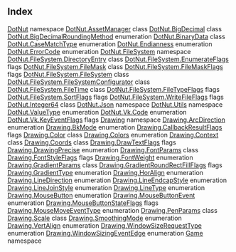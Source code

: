 ## Index

[DotNut](DotNut.md) namespace
[DotNut.AssetManager](DotNut/AssetManager.md) class
[DotNut.BigDecimal](DotNut/BigDecimal.md) class
[DotNut.BigDecimalRoundingMethod](DotNut/BigDecimalRoundingMethod.md) enumeration
[DotNut.BinaryData](DotNut/BinaryData.md) class
[DotNut.CaseMatchType](DotNut/CaseMatchType.md) enumeration
[DotNut.Endianness](DotNut/Endianness.md) enumeration
[DotNut.ErrorCode](DotNut/ErrorCode.md) enumeration
[DotNut.FileSystem](DotNut/FileSystem.md) namespace
[DotNut.FileSystem.DirectoryEntry](DotNut/FileSystem/DirectoryEntry.md) class
[DotNut.FileSystem.EnumerateFlags](DotNut/FileSystem/EnumerateFlags.md) flags
[DotNut.FileSystem.FileMask](DotNut/FileSystem/FileMask.md) class
[DotNut.FileSystem.FileMaskFlags](DotNut/FileSystem/FileMaskFlags.md) flags
[DotNut.FileSystem.FileSystem](DotNut/FileSystem/FileSystem.md) class
[DotNut.FileSystem.FileSystemConfigurator](DotNut/FileSystem/FileSystemConfigurator.md) class
[DotNut.FileSystem.FileTime](DotNut/FileSystem/FileTime.md) class
[DotNut.FileSystem.FileTypeFlags](DotNut/FileSystem/FileTypeFlags.md) flags
[DotNut.FileSystem.SortFlags](DotNut/FileSystem/SortFlags.md) flags
[DotNut.FileSystem.WriteFileFlags](DotNut/FileSystem/WriteFileFlags.md) flags
[DotNut.Integer64](DotNut/Integer64.md) class
[DotNut.Json](DotNut/Json.md) namespace
[DotNut.Utils](DotNut/Utils.md) namespace
[DotNut.ValueType](DotNut/ValueType.md) enumeration
[DotNut.Vk.Code](DotNut/Vk/Code.md) enumeration
[DotNut.Vk.KeyEventFlags](DotNut/Vk/KeyEventFlags.md) flags
[Drawing](Drawing.md) namespace
[Drawing.ArcDirection](Drawing/ArcDirection.md) enumeration
[Drawing.BkMode](Drawing/BkMode.md) enumeration
[Drawing.CallbackResultFlags](Drawing/CallbackResultFlags.md) flags
[Drawing.Color](Drawing/Color.md) class
[Drawing.Colors](Drawing/Colors.md) enumeration
[Drawing.Context](Drawing/Context.md) class
[Drawing.Coords](Drawing/Coords.md) class
[Drawing.DrawTextFlags](Drawing/DrawTextFlags.md) flags
[Drawing.DrawingPrecise](Drawing/DrawingPrecise.md) enumeration
[Drawing.FontParams](Drawing/FontParams.md) class
[Drawing.FontStyleFlags](Drawing/FontStyleFlags.md) flags
[Drawing.FontWeight](Drawing/FontWeight.md) enumeration
[Drawing.GradientParams](Drawing/GradientParams.md) class
[Drawing.GradientRoundRectFillFlags](Drawing/GradientRoundRectFillFlags.md) flags
[Drawing.GradientType](Drawing/GradientType.md) enumeration
[Drawing.HorAlign](Drawing/HorAlign.md) enumeration
[Drawing.LineDirection](Drawing/LineDirection.md) enumeration
[Drawing.LineEndcapStyle](Drawing/LineEndcapStyle.md) enumeration
[Drawing.LineJoinStyle](Drawing/LineJoinStyle.md) enumeration
[Drawing.LineType](Drawing/LineType.md) enumeration
[Drawing.MouseButton](Drawing/MouseButton.md) enumeration
[Drawing.MouseButtonEvent](Drawing/MouseButtonEvent.md) enumeration
[Drawing.MouseButtonStateFlags](Drawing/MouseButtonStateFlags.md) flags
[Drawing.MouseMoveEventType](Drawing/MouseMoveEventType.md) enumeration
[Drawing.PenParams](Drawing/PenParams.md) class
[Drawing.Scale](Drawing/Scale.md) class
[Drawing.SmoothingMode](Drawing/SmoothingMode.md) enumeration
[Drawing.VertAlign](Drawing/VertAlign.md) enumeration
[Drawing.WindowSizeRequestType](Drawing/WindowSizeRequestType.md) enumeration
[Drawing.WindowSizingEventEdge](Drawing/WindowSizingEventEdge.md) enumeration
[Game](Game.md) namespace
